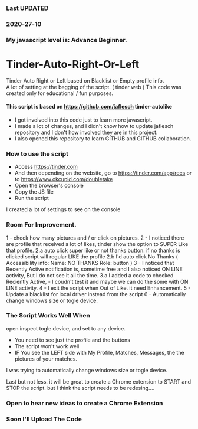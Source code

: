 ### Last UPDATED 
### 2020-27-10

### My javascript level is: Advance Beginner. 
# Tinder-Auto-Right-Or-Left
Tinder Auto Right or Left based on Blacklist or Empty profile info.  
A lot of setting at the begging of the script.  ( tinder web )
This code was created only for educational / fun purposes.

#### This script is based on https://github.com/jaflesch tinder-autolike 
- I got involved into this code just to learn more javascript.
- I made a lot of changes, and I didn't know how to update jaflesch repository and I don't how involved they are in this project.
- I also opened this repository to learn GITHUB and GITHUB collaboration. 

### How to use the script
- Access https://tinder.com
- And then depending on the website, go to https://tinder.com/app/recs or to https://www.okcupid.com/doubletake
- Open the browser's console
- Copy the JS file
- Run the script

I created a lot of settings to see on the console 

### Room For Improvement.

1 - check how many pictures and / or click on pictures.
2 - I noticed there are profile that received a lot of likes, tinder show the option to SUPER Like that profile. 
2.a auto click super like or not thanks button. if no thanks is clicked script will regular LIKE the profile
2.b I'd auto click No Thanks  ( Accessibility info:  Name:  NO THANKS  Role: button )
3 - I noticed that Recently Active notification is, sometime free and I also noticed ON LINE activity, But I do not see it all the time. 
3.a I added a code to checked Reciently Active, - I coudn't test it and maybe we can do the some with ON LINE activity. 
4 - I exit the script when Out of Like. it need Enhancement. 
5 - Update a blacklist for local driver instead from the script 
6 - Automatically change windows size or togle device.


### The Script Works Well When

open inspect 
togle device, and set to any device.

* You need to see just the profile and the buttons
* The script won't work well
* IF You see the LEFT side with My Profile, Matches, Messages, the the pictures of your matches.

I was trying to automatically change windows size or togle device.

Last but not less. it will be great to create a Chrome extension to START and STOP the script. 
but I think the script needs to be redesing.... 
### Open to hear new ideas to create a Chrome Extension


### Soon I'll Upload The Code
